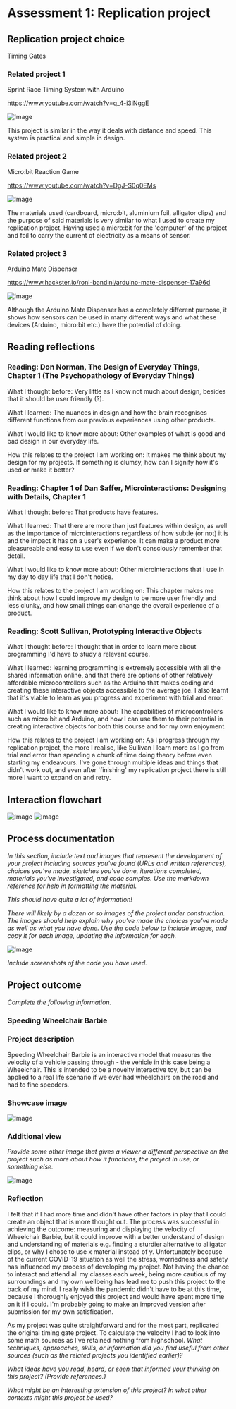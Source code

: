 # Assessment 1: Replication project

## Replication project choice ##
Timing Gates

### Related project 1 ###
Sprint Race Timing System with Arduino

https://www.youtube.com/watch?v=q_4-i3iNggE

![Image](sprintrace.png)

This project is similar in the way it deals with distance and speed. This system is practical and simple in design. 


### Related project 2 ###
Micro:bit Reaction Game 

https://www.youtube.com/watch?v=DgJ-S0q0EMs

![Image](reactiongame.jpg)

The materials used (cardboard, micro:bit, aluminium foil, alligator clips) and the purpose of said materials is very similar to what I used to create my replication project. Having used a micro:bit for the 'computer' of the project and foil to carry the current of electricity as a means of sensor. 


### Related project 3 ###
Arduino Mate Dispenser

https://www.hackster.io/roni-bandini/arduino-mate-dispenser-17a96d

![Image](mate.png)

Although the Arduino Mate Dispenser has a completely different purpose, it shows how sensors can be used in many different ways and what these devices (Arduino, micro:bit etc.) have the potential of doing. 
## Reading reflections ##

### Reading: Don Norman, The Design of Everyday Things, Chapter 1 (The Psychopathology of Everyday Things) ###

What I thought before: Very little as I know not much about design, besides that it should be user friendly (?). 

What I learned: The nuances in design and how the brain recognises different functions from our previous experiences using other products. 

What I would like to know more about: Other examples of what is good and bad design in our everyday life. 

How this relates to the project I am working on: It makes me think about my design for my projects. If something is clumsy, how can I signify how it's used or make it better? 

### Reading: Chapter 1 of Dan Saffer, Microinteractions: Designing with Details, Chapter 1 ###

What I thought before: That products have features.

What I learned: That there are more than just features within design, as well as the importance of microinteractions regardless of how subtle (or not) it is and the impact it has on a user's experience. It can make a product more pleasureable and easy to use even if we don't consciously remember that detail. 

What I would like to know more about: Other microinteractions that I use in my day to day life that I don't notice. 

How this relates to the project I am working on: This chapter makes me think about how I could improve my design to be more user friendly and less clunky, and how small things can change the overall experience of a product. 

### Reading: Scott Sullivan, Prototyping Interactive Objects ###

What I thought before: I thought that in order to learn more about programming I'd have to study a relevant course.

What I learned: learning programming is extremely accessible with all the shared information online, and that there are options of other relatively affordable microcontrollers such as the Arduino that makes coding and creating these interactive objects accessible to the average joe. I also learnt that it's viable to learn as you progress and experiment with trial and error. 

What I would like to know more about: The capabilities of microcontrollers such as micro:bit and Arduino, and how I can use them to their potential in creating interactive objects for both this course and for my own enjoyment. 

How this relates to the project I am working on: As I progress through my replication project, the more I realise, like Sullivan I learn more as I go from trial and error than spending a chunk of time doing theory before even starting my endeavours. I've gone through multiple ideas and things that didn't work out, and even after 'finishing' my replication project there is still more I want to expand on and retry. 


## Interaction flowchart ##

![Image](interactionchart.jpg) ![Image](interactionchart2.jpg)

## Process documentation

*In this section, include text and images that represent the development of your project including sources you've found (URLs and written references), choices you've made, sketches you've done, iterations completed, materials you've investigated, and code samples. Use the markdown reference for help in formatting the material.*

*This should have quite a lot of information!*

*There will likely by a dozen or so images of the project under construction. The images should help explain why you've made the choices you've made as well as what you have done. Use the code below to include images, and copy it for each image, updating the information for each.*

![Image](missingimage.png)

*Include screenshots of the code you have used.*

## Project outcome ##

*Complete the following information.*

### Speeding Wheelchair Barbie ###

### Project description ###

Speeding Wheelchair Barbie is an interactive model that measures the velocity of a vehicle passing through - the vehicle in this case being a Wheelchair. This is intended to be a novelty interactive toy, but can be applied to a real life scenario if we ever had wheelchairs on the road and had to fine speeders.

### Showcase image ###

![Image](shoscaseimage.jpeg)

### Additional view ###

*Provide some other image that gives a viewer a different perspective on the project such as more about how it functions, the project in use, or something else.*

![Image](missingimage.png)

### Reflection ###

I felt that if I had more time and didn't have other factors in play that I could create an object that is more thought out. The process was successful in achieving the outcome: measuring and displaying the velocity of Wheelchair Barbie, but it could improve with a better understand of design and understanding of materials e.g. finding a sturdier alternative to alligator clips, or why I chose to use x material instead of y. 
Unfortunately because of the current COVID-19 situation as well the stress, worriedness and safety has influenced my process of developing my project. Not having the chance to interact and attend all my classes each week, being more cautious of my surroundings and my own wellbeing has lead me to push this project to the back of my mind. I really wish the pandemic didn't have to be at this time, because I thoroughly enjoyed this project and would have spent more time on it if I could. I'm probably going to make an improved version after submission for my own satisfication. 

As my project was quite straightforward and for the most part, replicated the original timing gate project. To calculate the velocity I had to look into some math sources as I've retained nothing from highschool. 
*What techniques, approaches, skills, or information did you find useful from other sources (such as the related projects you identified earlier)?*


*What ideas have you read, heard, or seen that informed your thinking on this project? (Provide references.)*


*What might be an interesting extension of this project? In what other contexts might this project be used?*
